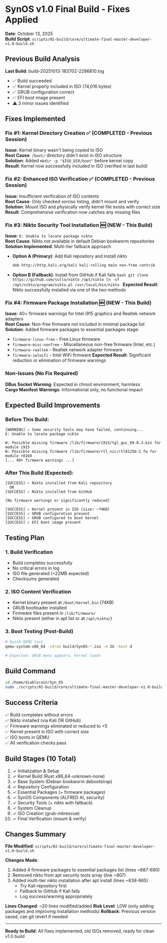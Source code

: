 # SynOS v1.0 Final Build - Fixes Applied

**Date**: October 13, 2025  
**Build Script**: `scripts/02-build/core/ultimate-final-master-developer-v1.0-build.sh`

## Previous Build Analysis

**Last Build**: build-20251013-183702-2296810.log

-   ✅ Build succeeded
-   ✅ Kernel properly included in ISO (74,016 bytes)
-   ✅ GRUB configuration correct
-   ✅ EFI boot image present
-   ⚠️ 3 minor issues identified

## Fixes Implemented

### Fix #1: Kernel Directory Creation ✅ (COMPLETED - Previous Session)

**Issue**: Kernel binary wasn't being copied to ISO  
**Root Cause**: `/boot/` directory didn't exist in ISO structure  
**Solution**: Added `mkdir -p "$ISO_DIR/boot"` before kernel copy  
**Result**: Kernel now successfully included in ISO (verified in last build)

### Fix #2: Enhanced ISO Verification ✅ (COMPLETED - Previous Session)

**Issue**: Insufficient verification of ISO contents  
**Root Cause**: Only checked xorriso listing, didn't mount and verify  
**Solution**: Mount ISO and physically verify kernel file exists with correct size  
**Result**: Comprehensive verification now catches any missing files

### Fix #3: Nikto Security Tool Installation 🆕 (NEW - This Build)

**Issue**: `E: Unable to locate package nikto`  
**Root Cause**: Nikto not available in default Debian bookworm repositories  
**Solution Implemented**: Multi-tier fallback approach

-   **Option A (Primary)**: Add Kali repository and install nikto
    ```bash
    deb http://http.kali.org/kali kali-rolling main non-free contrib
    ```
-   **Option B (Fallback)**: Install from GitHub if Kali fails
    `bash
    git clone https://github.com/sullo/nikto /opt/nikto
    ln -sf /opt/nikto/program/nikto.pl /usr/local/bin/nikto
    `
    **Expected Result**: Nikto successfully installed via one of the two methods

### Fix #4: Firmware Package Installation 🆕 (NEW - This Build)

**Issue**: 40+ firmware warnings for Intel i915 graphics and Realtek network adapters  
**Root Cause**: Non-free firmware not included in minimal package list  
**Solution**: Added firmware packages to essential packages stage:

-   `firmware-linux-free` - Free Linux firmware
-   `firmware-misc-nonfree` - Miscellaneous non-free firmware (Intel, etc.)
-   `firmware-realtek` - Realtek network adapter firmware
-   `firmware-iwlwifi` - Intel WiFi firmware
    **Expected Result**: Significant reduction or elimination of firmware warnings

### Non-Issues (No Fix Required)

**DBus Socket Warning**: Expected in chroot environment, harmless  
**Cargo Manifest Warnings**: Informational only, no functional impact

## Expected Build Improvements

### Before This Build:

```
[WARNING] ⚠ Some security tools may have failed, continuing...
E: Unable to locate package nikto

W: Possible missing firmware /lib/firmware/i915/tgl_guc_69.0.3.bin for module i915
W: Possible missing firmware /lib/firmware/rtl_nic/rtl8125b-2.fw for module r8169
[... 40+ firmware warnings ...]
```

### After This Build (Expected):

```
[SUCCESS] ✓ Nikto installed from Kali repository
  OR
[SUCCESS] ✓ Nikto installed from GitHub

[No firmware warnings or significantly reduced]

[SUCCESS] ✓ Kernel present in ISO (size: ~74KB)
[SUCCESS] ✓ GRUB configuration present
[SUCCESS] ✓ GRUB configured to boot kernel
[SUCCESS] ✓ EFI boot image present
```

## Testing Plan

### 1. Build Verification

-   Build completes successfully
-   No critical errors in log
-   ISO file generated (~22MB expected)
-   Checksums generated

### 2. ISO Content Verification

-   Kernel binary present at `/boot/kernel.bin` (74KB)
-   GRUB bootloader installed
-   Firmware files present in `/lib/firmware/`
-   Nikto present (either in apt list or at `/opt/nikto/`)

### 3. Boot Testing (Post-Build)

```bash
# Quick QEMU test
qemu-system-x86_64 -cdrom build/SynOS-*.iso -m 2G -boot d

# Expected: GRUB menu appears, kernel loads
```

## Build Command

```bash
cd /home/diablorain/Syn_OS
sudo ./scripts/02-build/core/ultimate-final-master-developer-v1.0-build.sh
```

## Success Criteria

✅ Build completes without errors  
✅ Nikto installed (via Kali OR GitHub)  
✅ Firmware warnings eliminated or reduced to <5  
✅ Kernel present in ISO with correct size  
✅ ISO boots in QEMU  
✅ All verification checks pass

## Build Stages (10 Total)

1. ✓ Initialization & Setup
2. ✓ Kernel Build (Rust x86_64-unknown-none)
3. ✓ Base System (Debian bookworm debootstrap)
4. ✓ Repository Configuration
5. ✓ Essential Packages (+ firmware packages)
6. ✓ SynOS Components (ALFRED AI, security)
7. ✓ Security Tools (+ nikto with fallback)
8. ✓ System Cleanup
9. ✓ ISO Creation (grub-mkrescue)
10. ✓ Final Verification (mount & verify)

## Changes Summary

**File Modified**: `scripts/02-build/core/ultimate-final-master-developer-v1.0-build.sh`

**Changes Made**:

1. Added 4 firmware packages to essential packages list (lines ~687-690)
2. Removed nikto from apt security tools array (line ~807)
3. Added multi-tier nikto installation after apt install (lines ~838-865)
    - Try Kali repository first
    - Fallback to GitHub if Kali fails
    - Log success/warning appropriately

**Lines Changed**: ~20 lines modified/added
**Risk Level**: LOW (only adding packages and improving installation methods)
**Rollback**: Previous version saved, can git revert if needed

---

**Ready to Build**: All fixes implemented, old ISOs removed, ready for clean v1.0 build
